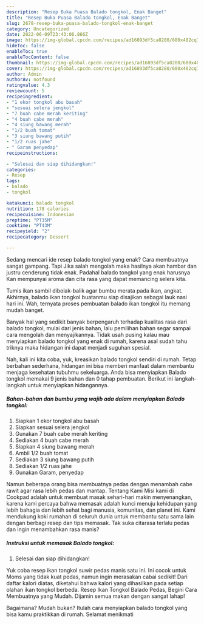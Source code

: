 ```yaml
---
description: "Resep Buka Puasa Balado tongkol, Enak Banget"
title: "Resep Buka Puasa Balado tongkol, Enak Banget"
slug: 2678-resep-buka-puasa-balado-tongkol-enak-banget
category: Uncategorized
date: 2022-06-09T23:43:06.866Z
image: https://img-global.cpcdn.com/recipes/ad16893df5ca8280/680x482cq70/balado-tongkol-foto-resep-utama.jpg
hideToc: false
enableToc: true
enableTocContent: false
thumbnail: https://img-global.cpcdn.com/recipes/ad16893df5ca8280/680x482cq70/balado-tongkol-foto-resep-utama.jpg
cover: https://img-global.cpcdn.com/recipes/ad16893df5ca8280/680x482cq70/balado-tongkol-foto-resep-utama.jpg
author: Admin
authorAv: notfound
ratingvalue: 4.3
reviewcount: 5
recipeingredient:
- "1 ekor tongkol abu basah"
- "sesuai selera jengkol"
- "7 buah cabe merah keriting"
- "4 buah cabe merah"
- "4 siung bawang merah"
- "1/2 buah tomat"
- "3 siung bawang putih"
- "1/2 ruas jahe"
- " Garam penyedap"
recipeinstructions:

- "Selesai dan siap dihidangkan!"
categories:
- Resep
tags:
- balado
- tongkol

katakunci: balado tongkol 
nutrition: 178 calories
recipecuisine: Indonesian
preptime: "PT35M"
cooktime: "PT43M"
recipeyield: "2"
recipecategory: Dessert

---
```



Sedang mencari ide resep balado tongkol yang enak? Cara membuatnya sangat gampang. Tapi Jika salah mengolah maka hasilnya akan hambar dan justru cenderung tidak enak. Padahal balado tongkol yang enak harusnya Kan mempunyai aroma dan cita rasa yang dapat memancing selera kita.


Tumis ikan sambil dibolak-balik agar bumbu merata pada ikan, angkat. Akhirnya, balado ikan tongkol buatanmu siap disajikan sebagai lauk nasi hari ini. Wah, ternyata proses pembuatan balado ikan tongkol itu memang mudah banget.

Banyak hal yang sedikit banyak berpengaruh terhadap kualitas rasa dari balado tongkol, mulai dari jenis bahan, lalu pemilihan bahan segar sampai cara mengolah dan menyajikannya. Tidak usah pusing kalau mau menyiapkan balado tongkol yang enak di rumah, karena asal sudah tahu triknya maka hidangan ini dapat menjadi suguhan spesial.


Nah, kali ini kita coba, yuk, kreasikan balado tongkol sendiri di rumah. Tetap berbahan sederhana, hidangan ini bisa memberi manfaat dalam membantu menjaga kesehatan tubuhmu sekeluarga. Anda bisa menyiapkan Balado tongkol memakai 9 jenis bahan dan 0 tahap pembuatan. Berikut ini langkah-langkah untuk menyiapkan hidangannya.

<!--inarticleads1-->

##### Bahan-bahan dan bumbu yang wajib ada dalam menyiapkan Balado tongkol:

1. Siapkan 1 ekor tongkol abu basah
1. Siapkan sesuai selera jengkol
1. Gunakan 7 buah cabe merah keriting
1. Sediakan 4 buah cabe merah
1. Siapkan 4 siung bawang merah
1. Ambil 1/2 buah tomat
1. Sediakan 3 siung bawang putih
1. Sediakan 1/2 ruas jahe
1. Gunakan  Garam, penyedap


Namun beberapa orang bisa membuatnya pedas dengan menambah cabe rawit agar rasa lebih pedas dan mantap. Tentang Kami Misi kami di Cookpad adalah untuk membuat masak sehari-hari makin menyenangkan, karena kami percaya bahwa memasak adalah kunci menuju kehidupan yang lebih bahagia dan lebih sehat bagi manusia, komunitas, dan planet ini. Kami mendukung koki rumahan di seluruh dunia untuk membantu satu sama lain dengan berbagi resep dan tips memasak. Tak suka citarasa terlalu pedas dan ingin menambahkan rasa manis? 

<!--inarticleads2-->

##### Instruksi untuk memasak Balado tongkol:


1. Selesai dan siap dihidangkan!

Yuk coba resep ikan tongkol suwir pedas manis satu ini. Ini cocok untuk Moms yang tidak kuat pedas, namun ingin merasakan cabai sedikit! Dari daftar kalori diatas, diketahui bahwa kalori yang dihasilkan pada setiap olahan ikan tongkol berbeda. Resep Ikan Tongkol Balado Pedas, Begini Cara Membuatnya yang Mudah. Dijamin semua makan dengan sangat lahap! 

Bagaimana? Mudah bukan? Itulah cara menyiapkan balado tongkol yang bisa kamu praktikkan di rumah. Selamat menikmati
